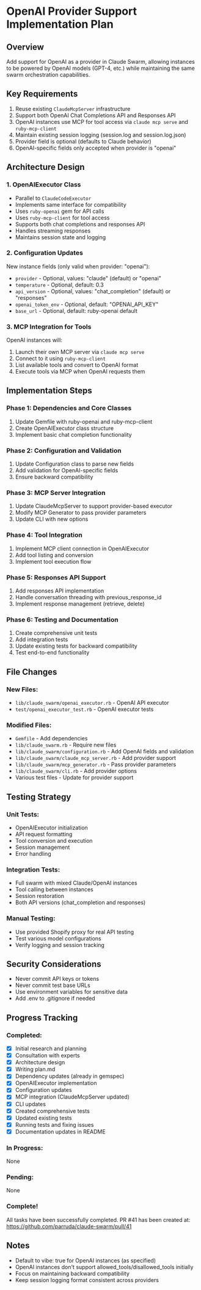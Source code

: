 # OpenAI Provider Support Implementation Plan

## Overview
Add support for OpenAI as a provider in Claude Swarm, allowing instances to be powered by OpenAI models (GPT-4, etc.) while maintaining the same swarm orchestration capabilities.

## Key Requirements
1. Reuse existing `ClaudeMcpServer` infrastructure
2. Support both OpenAI Chat Completions API and Responses API
3. OpenAI instances use MCP for tool access via `claude mcp serve` and `ruby-mcp-client`
4. Maintain existing session logging (session.log and session.log.json)
5. Provider field is optional (defaults to Claude behavior)
6. OpenAI-specific fields only accepted when provider is "openai"

## Architecture Design

### 1. OpenAIExecutor Class
- Parallel to `ClaudeCodeExecutor`
- Implements same interface for compatibility
- Uses `ruby-openai` gem for API calls
- Uses `ruby-mcp-client` for tool access
- Supports both chat completions and responses API
- Handles streaming responses
- Maintains session state and logging

### 2. Configuration Updates
New instance fields (only valid when provider: "openai"):
- `provider` - Optional, values: "claude" (default) or "openai"
- `temperature` - Optional, default: 0.3
- `api_version` - Optional, values: "chat_completion" (default) or "responses"
- `openai_token_env` - Optional, default: "OPENAI_API_KEY"
- `base_url` - Optional, default: ruby-openai default

### 3. MCP Integration for Tools
OpenAI instances will:
1. Launch their own MCP server via `claude mcp serve`
2. Connect to it using `ruby-mcp-client`
3. List available tools and convert to OpenAI format
4. Execute tools via MCP when OpenAI requests them

## Implementation Steps

### Phase 1: Dependencies and Core Classes
1. Update Gemfile with ruby-openai and ruby-mcp-client
2. Create OpenAIExecutor class structure
3. Implement basic chat completion functionality

### Phase 2: Configuration and Validation
1. Update Configuration class to parse new fields
2. Add validation for OpenAI-specific fields
3. Ensure backward compatibility

### Phase 3: MCP Server Integration
1. Update ClaudeMcpServer to support provider-based executor
2. Modify MCP Generator to pass provider parameters
3. Update CLI with new options

### Phase 4: Tool Integration
1. Implement MCP client connection in OpenAIExecutor
2. Add tool listing and conversion
3. Implement tool execution flow

### Phase 5: Responses API Support
1. Add responses API implementation
2. Handle conversation threading with previous_response_id
3. Implement response management (retrieve, delete)

### Phase 6: Testing and Documentation
1. Create comprehensive unit tests
2. Add integration tests
3. Update existing tests for backward compatibility
4. Test end-to-end functionality

## File Changes

### New Files:
- `lib/claude_swarm/openai_executor.rb` - OpenAI API executor
- `test/openai_executor_test.rb` - OpenAI executor tests

### Modified Files:
- `Gemfile` - Add dependencies
- `lib/claude_swarm.rb` - Require new files
- `lib/claude_swarm/configuration.rb` - Add OpenAI fields and validation
- `lib/claude_swarm/claude_mcp_server.rb` - Add provider support
- `lib/claude_swarm/mcp_generator.rb` - Pass provider parameters
- `lib/claude_swarm/cli.rb` - Add provider options
- Various test files - Update for provider support

## Testing Strategy

### Unit Tests:
- OpenAIExecutor initialization
- API request formatting
- Tool conversion and execution
- Session management
- Error handling

### Integration Tests:
- Full swarm with mixed Claude/OpenAI instances
- Tool calling between instances
- Session restoration
- Both API versions (chat_completion and responses)

### Manual Testing:
- Use provided Shopify proxy for real API testing
- Test various model configurations
- Verify logging and session tracking

## Security Considerations
- Never commit API keys or tokens
- Never commit test base URLs
- Use environment variables for sensitive data
- Add .env to .gitignore if needed

## Progress Tracking

### Completed:
- [x] Initial research and planning
- [x] Consultation with experts
- [x] Architecture design
- [x] Writing plan.md
- [x] Dependency updates (already in gemspec)
- [x] OpenAIExecutor implementation
- [x] Configuration updates
- [x] MCP integration (ClaudeMcpServer updated)
- [x] CLI updates
- [x] Created comprehensive tests
- [x] Updated existing tests
- [x] Running tests and fixing issues
- [x] Documentation updates in README

### In Progress:
None

### Pending:
None

### Complete!
All tasks have been successfully completed. PR #41 has been created at:
https://github.com/parruda/claude-swarm/pull/41

## Notes
- Default to vibe: true for OpenAI instances (as specified)
- OpenAI instances don't support allowed_tools/disallowed_tools initially
- Focus on maintaining backward compatibility
- Keep session logging format consistent across providers